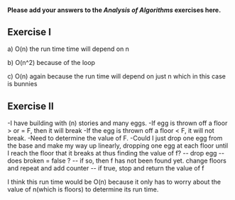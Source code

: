 #### Please add your answers to the **_Analysis of Algorithms_** exercises here.

## Exercise I

a) O(n) the run time time will depend on n

b) O(n^2) because of the loop

c) O(n) again because the run time will depend on just n which in this case is bunnies

## Exercise II

-I have building with (n) stories and many eggs.
-If egg is thrown off a floor > or = F, then it will break
-If the egg is thrown off a floor < F, it will not break.
-Need to determine the value of F.
-Could I just drop one egg from the base and make my way up linearly,
dropping one egg at each floor until I reach the floor that it breaks at thus finding the value of f?
-- drop egg
-- does broken = false ?
-- if so, then f has not been found yet. change floors and repeat and add counter
-- if true, stop and return the value of f

I think this run time would be O(n) because it only has to worry about the value of n(which is floors) to determine its run time.
